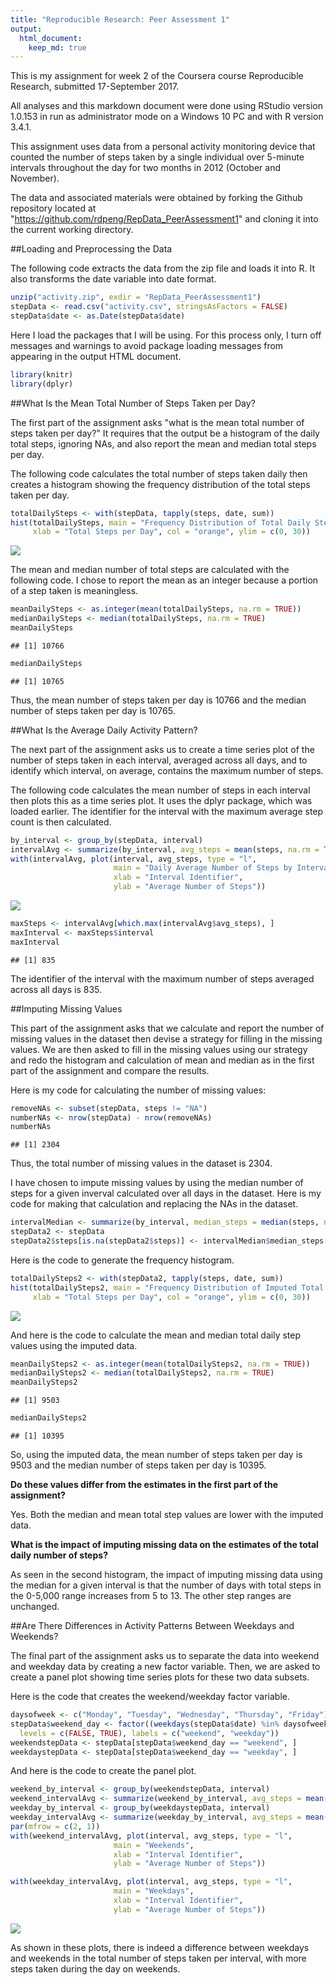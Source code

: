 ```yaml
---
title: "Reproducible Research: Peer Assessment 1"
output: 
  html_document:
    keep_md: true
---
```



This is my assignment for week 2 of the Coursera course Reproducible Research,
submitted 17-September 2017.

All analyses and this markdown document were done using RStudio version 1.0.153
in run as administrator mode on a Windows 10 PC and with R version 3.4.1.

This assignment uses data from a personal activity monitoring device that
counted the number of steps taken by a single individual over 5-minute
intervals throughout the day for two months in 2012 (October and November).

The data and associated materials were obtained by forking the Github repository
located at "https://github.com/rdpeng/RepData_PeerAssessment1" and cloning it
into the current working directory.


##Loading and Preprocessing the Data

The following code extracts the data from the zip file and loads it into R. It also
transforms the date variable into date format.


```r
unzip("activity.zip", exdir = "RepData_PeerAssessment1")
stepData <- read.csv("activity.csv", stringsAsFactors = FALSE)
stepData$date <- as.Date(stepData$date)
```

Here I load the packages that I will be using. For this process only, I turn off messages
and warnings to avoid package loading messages from appearing in the output HTML document.


```r
library(knitr)
library(dplyr)
```

##What Is the Mean Total Number of Steps Taken per Day?

The first part of the assignment asks "what is the mean total number of steps
taken per day?" It requires that the output be a histogram of the daily total
steps, ignoring NAs, and also report the mean and median total steps per day.

The following code calculates the total number of steps taken daily then creates
a histogram showing the frequency distribution of the total steps taken per day.


```r
totalDailySteps <- with(stepData, tapply(steps, date, sum))
hist(totalDailySteps, main = "Frequency Distribution of Total Daily Steps",
     xlab = "Total Steps per Day", col = "orange", ylim = c(0, 30))
```

![](PA1_template_files/figure-html/createhistogram-1.png)<!-- -->

The mean and median number of total steps are calculated with the following
code. I chose to report the mean as an integer because a portion of a step taken
is meaningless.


```r
meanDailySteps <- as.integer(mean(totalDailySteps, na.rm = TRUE))
medianDailySteps <- median(totalDailySteps, na.rm = TRUE)
meanDailySteps
```

```
## [1] 10766
```

```r
medianDailySteps
```

```
## [1] 10765
```

Thus, the mean number of steps taken per day is 10766 and the median
number of steps taken per day is 10765.


##What Is the Average Daily Activity Pattern?

The next part of the assignment asks us to create a time series plot of the
number of steps taken in each interval, averaged across all days, and to
identify which interval, on average, contains the maximum number of steps.

The following code calculates the mean number of steps in each interval then
plots this as a time series plot. It uses the dplyr package, which was loaded
earlier. The identifier for the interval with the maximum average step count
is then calculated.


```r
by_interval <- group_by(stepData, interval)
intervalAvg <- summarize(by_interval, avg_steps = mean(steps, na.rm = TRUE))
with(intervalAvg, plot(interval, avg_steps, type = "l",
                       main = "Daily Average Number of Steps by Interval",
                       xlab = "Interval Identifier",
                       ylab = "Average Number of Steps"))
```

![](PA1_template_files/figure-html/intervalaverage-1.png)<!-- -->

```r
maxSteps <- intervalAvg[which.max(intervalAvg$avg_steps), ]
maxInterval <- maxSteps$interval
maxInterval
```

```
## [1] 835
```

The identifier of the interval with the maximum number of steps averaged across
all days is 835.


##Imputing Missing Values

This part of the assignment asks that we calculate and report the number of
missing values in the dataset then devise a strategy for filling in the missing
values. We are then asked to fill in the missing values using our strategy and
redo the histogram and calculation of mean and median as in the first part of
the assignment and compare the results.

Here is my code for calculating the number of missing values:


```r
removeNAs <- subset(stepData, steps != "NA")
numberNAs <- nrow(stepData) - nrow(removeNAs)
numberNAs
```

```
## [1] 2304
```

Thus, the total number of missing values in the dataset is 2304.

I have chosen to impute missing values by using the median number of steps for a
given inverval calculated over all days in the dataset. Here is my code for
making that calculation and replacing the NAs in the dataset.


```r
intervalMedian <- summarize(by_interval, median_steps = median(steps, na.rm = TRUE))
stepData2 <- stepData
stepData2$steps[is.na(stepData2$steps)] <- intervalMedian$median_steps[match(stepData2$interval[is.na(stepData2$steps)], intervalMedian$interval)]
```

Here is the code to generate the frequency histogram.


```r
totalDailySteps2 <- with(stepData2, tapply(steps, date, sum))
hist(totalDailySteps2, main = "Frequency Distribution of Imputed Total Daily Steps",
     xlab = "Total Steps per Day", col = "orange", ylim = c(0, 30))
```

![](PA1_template_files/figure-html/createhistogram2-1.png)<!-- -->

And here is the code to calculate the mean and median total daily step values
using the imputed data.


```r
meanDailySteps2 <- as.integer(mean(totalDailySteps2, na.rm = TRUE))
medianDailySteps2 <- median(totalDailySteps2, na.rm = TRUE)
meanDailySteps2
```

```
## [1] 9503
```

```r
medianDailySteps2
```

```
## [1] 10395
```

So, using the imputed data, the mean number of steps taken per day is 9503 and the median
number of steps taken per day is 10395.

<b>Do these values differ from the estimates in the first part of the assignment?</b>

Yes. Both the median and mean total step values are lower with the imputed data.

<b>What is the impact of imputing missing data on the estimates of the total
daily number of steps?</b>

As seen in the second histogram, the impact of imputing missing data using the
median for a given interval is that the number of days with total steps in the
0-5,000 range increases from 5 to 13. The other step ranges are unchanged.


##Are There Differences in Activity Patterns Between Weekdays and Weekends?

The final part of the assignment asks us to separate the data into weekend and
weekday data by creating a new factor variable. Then, we are asked to create a
panel plot showing time series plots for these two data subsets.

Here is the code that creates the weekend/weekday factor variable.


```r
daysofweek <- c("Monday", "Tuesday", "Wednesday", "Thursday", "Friday")
stepData$weekend_day <- factor((weekdays(stepData$date) %in% daysofweek), 
  levels = c(FALSE, TRUE), labels = c("weekend", "weekday"))
weekendstepData <- stepData[stepData$weekend_day == "weekend", ]
weekdaystepData <- stepData[stepData$weekend_day == "weekday", ]
```

And here is the code to create the panel plot.


```r
weekend_by_interval <- group_by(weekendstepData, interval)
weekend_intervalAvg <- summarize(weekend_by_interval, avg_steps = mean(steps, na.rm = TRUE))
weekday_by_interval <- group_by(weekdaystepData, interval)
weekday_intervalAvg <- summarize(weekday_by_interval, avg_steps = mean(steps, na.rm = TRUE))
par(mfrow = c(2, 1))
with(weekend_intervalAvg, plot(interval, avg_steps, type = "l",
                       main = "Weekends",
                       xlab = "Interval Identifier", 
                       ylab = "Average Number of Steps"))

with(weekday_intervalAvg, plot(interval, avg_steps, type = "l",
                       main = "Weekdays",
                       xlab = "Interval Identifier",
                       ylab = "Average Number of Steps"))
```

![](PA1_template_files/figure-html/createpanelplots-1.png)<!-- -->

As shown in these plots, there is indeed a difference between weekdays and weekends
in the total number of steps taken per interval, with more steps taken during the day
on weekends.
